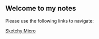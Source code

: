 ## Welcome to my notes

Please use the following links to navigate:

[Sketchy Micro](https://github.com/l-guillot/LG-MD/blob/ec3eefb8524ca97c5d64c6904aa0f077b7a3af78/docs/Sketchy%20Micro.md)
